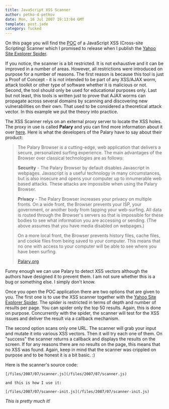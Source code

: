 ```yaml
---
title: JavaScript XSS Scanner
author: petko-d-petkov
date: Mon, 16 Jul 2007 19:13:04 GMT
template: post.jade
category: fucked
---
```


On this page you will find the [POC](/files/2007/07/scanner.htm) of a JavaScript XSS (Cross-site Scripting) Scanner which I promised to release when I publish the [Yahoo Site Explorer Spider](/blog/yahoo-site-explorer-spider).

If you notice, the scanner is a bit restricted. It is not exhaustive and it can be improved in a number of areas. However, all restrictions were introduced on purpose for a number of reasons. The first reason is because this tool is just a Proof of Concept - it is not intended to be part of any XSS/AJAX worm, attack toolkit or other type of software whether it is malicious or not. Second, the tool should only be used for educational purposes only. Last but not least, this tools is written just to prove that AJAX worms can propagate across several domains by scanning and discovering new vulnerabilities on their own. That used to be considered a theoretical attack vector. In this example we put the theory into practice.

The XSS Scanner relys on an external proxy server to locate the XSS holes. The proxy in use is called **Palary** and you can find more information about it over [here](http://palary.org/). Here is what the developers of the Palary have to say about their product:

> The Palary Browser is a cutting-edge, web application that delivers a secure, personalized surfing experience. The main advantages of the Browser over classical technologies are as follows:
> 
> **Security** - The Palary Browser by default disables Javascript in webpages. Javascript is a useful technology in many circumstances, but is also insecure and opens your computer up to innumerable web based attacks. These attacks are impossible when using the Palary Browser.
> 
> **Privacy** - The Palary Browser increases your privacy on multiple fronts. On a wide front, the Browser prevents your ISP, your government, or another body from tapping your web-surfing. All data is routed through the Browser's servers so that is impossible for these bodies to see what information you are accessing or sending. (The above assumes that you have media disabled on webpages.)
> 
> On a more local front, the Browser prevents history files, cache files, and cookie files from being saved to your computer. This means that no one with access to your computer will be able to see where you have been surfing.
> 
> [Palary.org](http://palary.org/)

Funny enough we can use Palary to detect XSS vectors although the authors have designed it to prevent them. I am not sure whether this is a bug or something else. I simply don't know.

Once you open the POC application there are two options that are given to you. The first one is to use the XSS scanner together with the [Yahoo Site Explorer Spider](/blog/yahoo-site-explorer-spider). The spider is restricted in terms of depth and number of results per page. You can spider only the top 50 results. Again, this is done on purpose. Concurrently with the spider, the scanner will test for the XSS issues and deliver the result via a callback mechanism.

The second option scans only one URL. The scanner will grab your input and mutate it into various XSS vectors. Then it will try each one of them. On "success" the scanner returns a callback and displays the results on the screen. If for any reasons there are no results on the page, this means that no XSS was found. Again, keep in mind that the scanner was crippled on purpose and to be honest it is a bit basic. :)

Here is the scanner's source code:

    [/files/2007/07/scanner.js](/files/2007/07/scanner.js)

    and this is how I use it:

    [/files/2007/07/scanner-init.js](/files/2007/07/scanner-init.js)

_This is pretty much it!_
